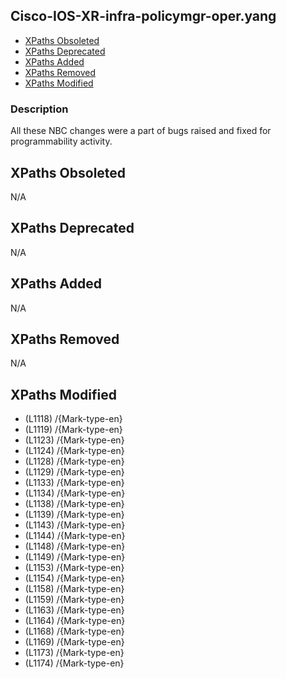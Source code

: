 ## Cisco-IOS-XR-infra-policymgr-oper.yang

- [XPaths Obsoleted](#xpaths-obsoleted)
- [XPaths Deprecated](#xpaths-deprecated)
- [XPaths Added](#xpaths-added)
- [XPaths Removed](#xpaths-removed)
- [XPaths Modified](#xpaths-modified)

### Description

All these NBC changes were a part of bugs raised and fixed for programmability activity.

## XPaths Obsoleted

N/A

## XPaths Deprecated

N/A

## XPaths Added

N/A

## XPaths Removed

N/A

## XPaths Modified

- (L1118)	/{Mark-type-en}
- (L1119)	/{Mark-type-en}
- (L1123)	/{Mark-type-en}
- (L1124)	/{Mark-type-en}
- (L1128)	/{Mark-type-en}
- (L1129)	/{Mark-type-en}
- (L1133)	/{Mark-type-en}
- (L1134)	/{Mark-type-en}
- (L1138)	/{Mark-type-en}
- (L1139)	/{Mark-type-en}
- (L1143)	/{Mark-type-en}
- (L1144)	/{Mark-type-en}
- (L1148)	/{Mark-type-en}
- (L1149)	/{Mark-type-en}
- (L1153)	/{Mark-type-en}
- (L1154)	/{Mark-type-en}
- (L1158)	/{Mark-type-en}
- (L1159)	/{Mark-type-en}
- (L1163)	/{Mark-type-en}
- (L1164)	/{Mark-type-en}
- (L1168)	/{Mark-type-en}
- (L1169)	/{Mark-type-en}
- (L1173)	/{Mark-type-en}
- (L1174)	/{Mark-type-en}

